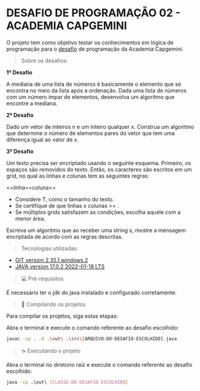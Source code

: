 # DESAFIO DE PROGRAMAÇÃO 02 - ACADEMIA CAPGEMINI

O projeto tem como objetivo testar os conhecimentos em lógica de programação para o [desafio](./desafio-de-programacao.docx) de programação da Academia Capgemini.

> Sobre os desafios:

**1º Desafio**

A mediana de uma lista de números é basicamente o elemento que se encontra no meio da lista após a ordenação. Dada uma lista de números com um número ímpar de elementos, desenvolva um algoritmo que encontre a mediana.

**2º Desafio**

Dado um vetor de inteiros n e um inteiro qualquer x. Construa um algoritmo que determine o número de elementos pares do vetor que tem uma diferença igual ao valor de x.

**3º Desafio**

Um texto precisa ser encriptado usando o seguinte esquema. Primeiro, os espaços são removidos do texto. Então, os caracteres são escritos em um grid, no qual as linhas e colunas tem as seguintes regras:

<=linha<=coluna<=

* Considere T, como o tamanho do texto.
* Se certifique de que linhas x colunas >= .
* Se múltiplos grids satisfazem as condições, escolha aquele com a menor área.

Escreva um algoritmo que ao receber uma string s, mostre a mensagem encriptada de acordo com as regras descritas.

> Tecnologias utilizadas:

* [GIT version 2.35.1.windows.2](https://git-scm.com/)
* [JAVA version 17.0.2 2022-01-18 LTS](https://www.oracle.com/java/technologies/javase/jdk17-archive-downloads.html)

> 💻 Pré-requisitos

É necessário ter o jdk do java instalado e configurado corretamente.

> 🚀 Compilando os projetos

Para compilar os projetos, siga estas etapas:

Abra o terminal e execute o comando referente ao desafio escolhido:

```bash
javac -cp . -d .\out\ .\src\[ARQUIVO-DO-DESAFIO-ESCOLHIDO].java
```

> ☕ Executando o projeto

Abra o terminal no diretorio raiz e execute o comando referente ao desafio escolhido:

```bash
java -cp .\out\ [CLASSE-DO-DESAFIO-ESCOLHIDO]
```
